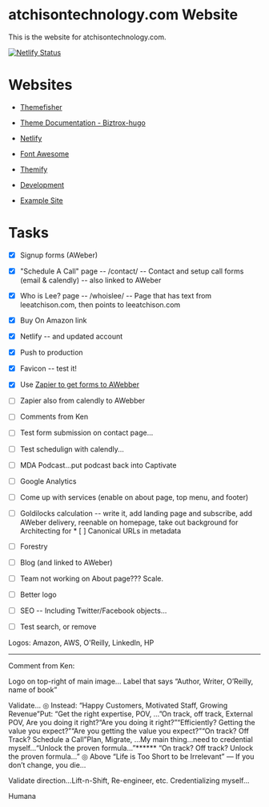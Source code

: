 # atchisontechnology.com Website
This is the website for atchisontechnology.com.

[![Netlify Status](https://api.netlify.com/api/v1/badges/3ade9712-7a92-409c-90d0-f658420adc17/deploy-status)](https://app.netlify.com/sites/atchisontechnology-com/deploys)

# Websites

* [Themefisher](https://themefisher.com)
* [Theme Documentation - Biztrox-hugo](http://documentation.themefisher.com/docs/biztrox-hugo/)
* [Netlify]((https://app.netlify.com/sites/atchisontechnology-com/deploys))
* [Font Awesome](https://fontawesome.com/icons?from=io)
* [Themify](https://themify.me/themify-icons)

* [Development](https://127.0.0.1:1313)
* [Example Site](https://127.0.0.1:1314)

# Tasks

* [x] Signup forms (AWeber)
* [x] "Schedule A Call" page -- /contact/ -- Contact and setup call forms (email & calendly) -- also linked to AWeber
* [x] Who is Lee? page -- /whoislee/ -- Page that has text from leeatchison.com, then points to leeatchison.com
* [x] Buy On Amazon link
* [x] Netlify -- and updated account
* [x] Push to production
* [x] Favicon -- test it!
* [x] Use [Zapier to get forms to AWebber](https://www.netlify.com/blog/2018/11/07/automate-your-netlify-sites-with-zapier/?_ga=2.149757366.1658965159.1595526463-796901028.1595359263)
* [ ] Zapier also from calendly to AWebber
* [ ] Comments from Ken
* [ ] Test form submission on contact page...
* [ ] Test schedulign with calendly...
* [ ] MDA Podcast...put podcast back into Captivate
* [ ] Google Analytics
* [ ] Come up with services (enable on about page, top menu, and footer)
* [ ] Goldilocks calculation -- write it, add landing page and subscribe, add AWeber delivery, reenable on homepage, take out background for Architecting for * [ ] Canonical URLs in metadata
* [ ] Forestry
* [ ] Blog (and linked to AWeber)
* [ ] Team not working on About page???
Scale.
* [ ] Better logo
* [ ] SEO -- Including Twitter/Facebook objects...
* [ ] Test search, or remove


Logos: Amazon, AWS, O'Reilly, LinkedIn, HP


---
Comment from Ken:

Logo on top-right of main image...
Label that says “Author, Writer, O’Reilly, name of book”

Validate...
◎	Instead: “Happy Customers, Motivated Staff, Growing Revenue”Put: “Get the right expertise, POV, …”On track, off track, External POV, Are you doing it right?“Are you doing it right?”“Efficiently? Getting the value you expect?”“Are you getting the value you expect?”“On track? Off Track? Schedule a Call”Plan, Migrate, …My main thing…need to credential myself…“Unlock the proven formula…”****** “On track? Off track? Unlock the proven formula…”
◎	Above “Life is Too Short to be Irrelevant” — If you don’t change, you die…

Validate direction…Lift-n-Shift, Re-engineer, etc.
Credentializing myself...





Humana
